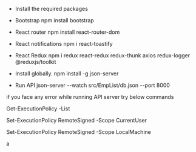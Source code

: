 

* Install the required packages

 * Bootstrap
    npm install bootstrap

* React router
   npm install react-router-dom

* React notifications
  npm i react-toastify

* React Redux
   npm i redux react-redux redux-thunk axios redux-logger @reduxjs/toolkit

* Install globally.
    npm install -g json-server

* Run API
  json-server --watch src/EmpList/db.json --port 8000



if you face any error while running API server try below commands

Get-ExecutionPolicy -List


Set-ExecutionPolicy RemoteSigned -Scope CurrentUser


Set-ExecutionPolicy RemoteSigned -Scope LocalMachine

a

